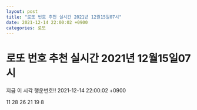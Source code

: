 ```yaml
---
layout: post
title: "로또 번호 추천 실시간 2021년 12월15일07시"
date: 2021-12-14 22:00:02 +0900
categories: 로또
---
```


# 로또 번호 추천 실시간 2021년 12월15일07시

지금 이 시각 행운번호!! 2021-12-14 22:00:02 +0900

 11  28  26  21  19  8 

